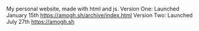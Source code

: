 My personal website, made with html and js.
Version One: Launched January 15th https://amogh.sh/archive/index.html
Version Two: Launched July 27th https://amogh.sh
